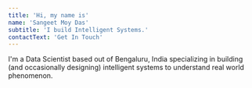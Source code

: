 ```yaml
---
title: 'Hi, my name is'
name: 'Sangeet Moy Das'
subtitle: 'I build Intelligent Systems.'
contactText: 'Get In Touch'
---
```


I'm a Data Scientist based out of Bengaluru, India specializing in building (and occasionally designing) intelligent systems to understand real world phenomenon.
